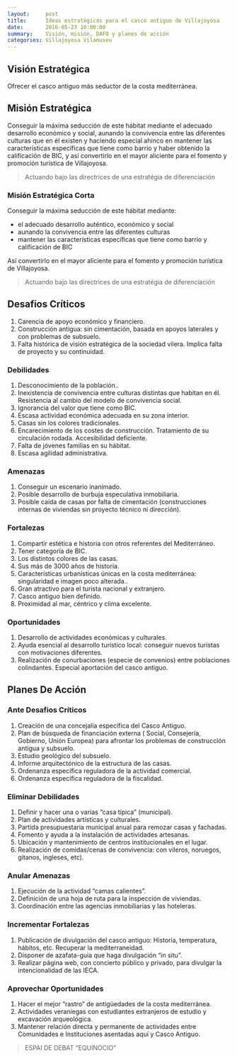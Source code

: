 ```yaml
---
layout:     post
title:      Ideas estratégicas para el casco antiguo de Villajoyosa
date:       2016-05-23 10:00:00
summary:    Visión, misión, DAFO y planes de acción
categories: Villajoyosa Vilamuseu
---
```


## Visión Estratégica

Ofrecer el casco antiguo más seductor de la costa mediterránea.

## Misión Estratégica
Conseguir la máxima seducción de este hábitat mediante el adecuado desarrollo económico y social, aunando la convivencia entre las diferentes  culturas que en él existen y haciendo especial ahinco en mantener las características específicas que tiene como barrio y haber obtenido la calificación de BIC, y así convertirlo en el mayor aliciente para el fomento y promoción turística de Villajoyosa.

> Actuando bajo las directrices de una estratégia de diferenciación

###   Misión Estratégica Corta

Conseguir la máxima seducción de este hábitat mediante:
- el adecuado desarrollo auténtico, económico y social
- aunando la convivencia entre las diferentes  culturas
- mantener las características específicas que tiene como barrio y calificación de BIC

Así convertirlo en el mayor aliciente para el fomento y promoción turística de Villajoyosa.

> Actuando bajo las directrices de una estratégia de diferenciación

## Desafios Críticos

1.  Carencia de apoyo económico y financiero.
2. Construcción antigua: sin cimentación, basada en apoyos laterales y con problemas de subsuelo.
3.  Falta histórica de visión estratégica de la sociedad vilera.  Implica falta de proyecto y su continuidad.

### Debilidades

1. Desconocimiento de la población..
2. Inexistencia de convivencia entre culturas distintas que habitan en él.  Resistencia al cambio del modelo de convivencia social.
3. Ignorancia del valor que tiene como BIC.
4. Escasa actividad económica adecuada en su zona interior.
5. Casas sin los colores tradicionales.
6. Encarecimiento de los costes de construcción.
Tratamiento de su circulación rodada. Accesibilidad deficiente.
7. Falta de jóvenes familias en su hábitat.
8. Escasa agilidad administrativa.

### Amenazas

1. Conseguir un escenario inanimado.
2. Posible desarrollo de burbuja especulativa inmobiliaria.
3. Posible caída de casas por falta de cimentación (construcciones internas de viviendas sin proyecto técnico ni dirección).

### Fortalezas

1. Compartir estética e historia con otros referentes del Mediterráneo.
2. Tener categoría de BIC.
3. Los distintos colores de las casas.
4. Sus más de 3000 años de historia.
5. Características urbanísticas únicas en la costa mediterránea: singularidad e imagen poco alterada..
6. Gran atractivo para el turista nacional y extranjero.
7. Casco antiguo bien definido.
8. Proximidad al mar, céntrico y clima excelente.

### Oportunidades

1. Desarrollo de actividades económicas y culturales.
2. Ayuda  esencial al desarrollo turístico local: conseguir nuevos turistas con motivaciones diferentes.
3. Realización de conurbaciones (especie de convenios) entre poblaciones colindantes. Especial aportación del casco antiguo.

## Planes De Acción

### Ante Desafios Críticos

1.  Creación de una concejalía específica del Casco Antiguo.
2.  Plan de búsqueda de financiación externa ( Social,  Consejería, Gobierno, Unión Europea) para afrontar los problemas de construcción antigua y subsuelo.
3.  Estudio geológico del subsuelo.
4.  Informe arquitectónico de la estructura de las casas.
5.  Ordenanza específica reguladora de la actividad comercial.
6.  Ordenanza específica reguladora de la fiscalidad.

### Eliminar Debilidades

1.  Definir y hacer una o varias “casa típica” (municipal).
2.  Plan de actividades artísticas y culturales.
3.  Partida presupuestaria municipal anual para remozar casas y fachadas.
4.  Fomento y ayuda a la instalación de actividades artesanas.
5.  Ubicación y mantenimiento de centros institucionales en el lugar.
6.  Realización de comidas/cenas de convivencia: con vileros, noruegos, gitanos, ingleses, etc).

### Anular Amenazas

1.  Ejecución de la actividad “camas calientes”.
2.  Definición de una hoja de ruta para la inspección de viviendas.
3.  Coordinación entre las agencias inmobiliarias y las hoteleras.

### Incrementar Fortalezas

1.  Publicación de divulgación del casco antiguo: Historia, temperatura, hábitos, etc. Recuperar la mediterraneidad.
2.  Disponer de azafata-guia que haga divulgación “in situ”.
3.  Realizar página web, con concierto público y privado, para divulgar la intencionalidad de las IECA.

### Aprovechar Oportunidades

1.  Hacer el mejor “rastro” de antigüedades de la costa mediterránea.
2.  Actividades veraniegas con estudiantes extranjeros de estudio y excavación arqueológica.
3.  Mantener relación directa y permanente de actividades entre Comunidades e Instituciones asentadas aquí y Casco Antiguo.


> ESPAI DE DEBAT “EQUINOCIO”
